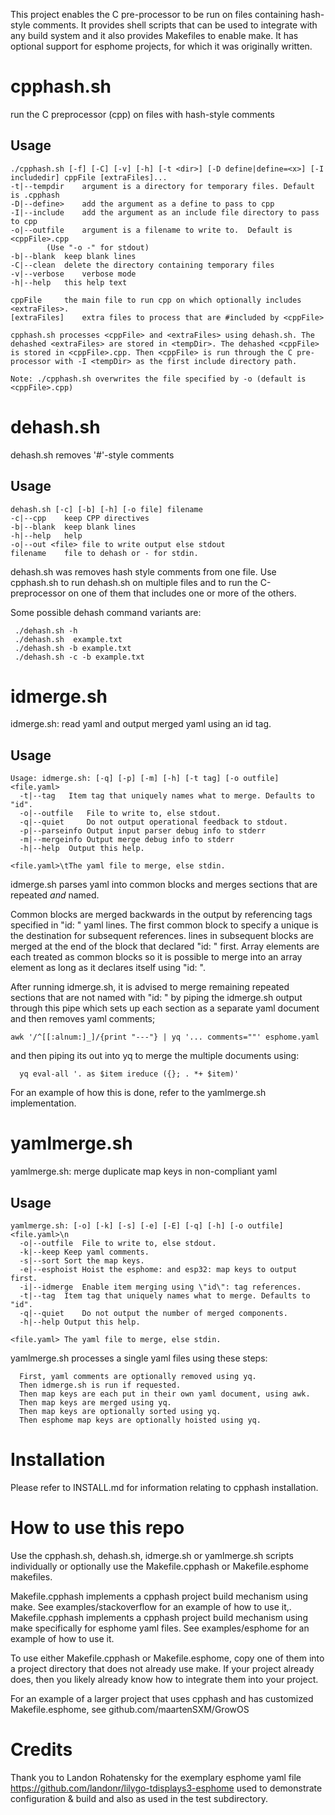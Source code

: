 This project enables the C pre-processor to be run on files containing hash-style comments. It provides shell scripts that can be used to integrate with any build system and it also provides Makefiles to enable make.  It has optional support for esphome projects, for which it was originally written.

cpphash.sh 
==========

run the C preprocessor (cpp) on files with hash-style comments

Usage
-----
```
./cpphash.sh [-f] [-C] [-v] [-h] [-t <dir>] [-D define|define=<x>] [-I includedir] cppFile [extraFiles]...
-t|--tempdir	argument is a directory for temporary files. Default is .cpphash
-D|--define>	add the argument as a define to pass to cpp
-I|--include	add the argument as an include file directory to pass to cpp
-o|--outfile	argument is a filename to write to.  Default is <cppFile>.cpp 
		(Use "-o -" for stdout)
-b|--blank	keep blank lines
-C|--clean	delete the directory containing temporary files
-v|--verbose	verbose mode
-h|--help	this help text

cppFile		the main file to run cpp on which optionally includes <extraFiles>.
[extraFiles]	extra files to process that are #included by <cppFile>

cpphash.sh processes <cppFile> and <extraFiles> using dehash.sh. The dehashed <extraFiles> are stored in <tempDir>. The dehashed <cppFile> is stored in <cppFile>.cpp. Then <cppFile> is run through the C pre-processor with -I <tempDir> as the first include directory path.

Note: ./cpphash.sh overwrites the file specified by -o (default is <cppFile>.cpp)
```

dehash.sh
=========
dehash.sh removes '#'-style comments 

Usage
-----
```
dehash.sh [-c] [-b] [-h] [-o file] filename
-c|--cpp	keep CPP directives
-b|--blank	keep blank lines
-h|--help	help
-o|--out <file>	file to write output else stdout
filename	file to dehash or - for stdin.
```

dehash.sh was removes hash style comments from one file.  Use cpphash.sh
to run dehash.sh on multiple files and to run the C-preprocessor on one of
them that includes one or more of the others.

Some possible dehash command variants are:
```
 ./dehash.sh -h
 ./dehash.sh  example.txt
 ./dehash.sh -b example.txt
 ./dehash.sh -c -b example.txt
```

idmerge.sh
===========
idmerge.sh: read yaml and output merged yaml using an id tag.

Usage
-----
```
Usage: idmerge.sh: [-q] [-p] [-m] [-h] [-t tag] [-o outfile] <file.yaml>
  -t|--tag	 Item tag that uniquely names what to merge. Defaults to "id".
  -o|--outfile	 File to write to, else stdout.
  -q|--quiet	 Do not output operational feedback to stdout.
  -p|--parseinfo Output input parser debug info to stderr
  -m|--mergeinfo Output merge debug info to stderr
  -h|--help	 Output this help.

<file.yaml>\tThe yaml file to merge, else stdin.
```

idmerge.sh parses yaml into common blocks and merges sections that
are repeated *and* named.

Common blocks are merged backwards in the output by referencing tags
specified in "id: <tag>" yaml lines. The first common block to
specify a unique <tag> is the destination for subsequent references.
lines in subsequent blocks are merged at the end of the block
that declared "id: <tag>" first. Array elements are each treated
as common blocks so it is possible to merge into an array element
as long as it declares itself using "id: <tag>".

After running idmerge.sh, it is advised to merge remaining repeated
sections that are not named with "id: <tag>" by piping the idmerge.sh
output through this pipe which sets up each section as a separate yaml
document and then removes yaml comments;
```
awk '/^[[:alnum:]_]/{print "---"} | yq '... comments=""' esphome.yaml
```
and then piping its out into yq to merge the multiple documents using:

```
  yq eval-all '. as $item ireduce ({}; . *+ $item)'
```
For an example of how this is done, refer to the yamlmerge.sh implementation.

yamlmerge.sh
============
yamlmerge.sh: merge duplicate map keys in non-compliant yaml

Usage
-----
```
yamlmerge.sh: [-o] [-k] [-s] [-e] [-E] [-q] [-h] [-o outfile] <file.yaml>\n
  -o|--outfile	File to write to, else stdout.
  -k|--keep	Keep yaml comments.
  -s|--sort	Sort the map keys.
  -e|--esphoist	Hoist the esphome: and esp32: map keys to output first.
  -i|--idmerge	Enable item merging using \"id\": tag references.
  -t|--tag	Item tag that uniquely names what to merge. Defaults to "id".
  -q|--quiet	Do not output the number of merged components.
  -h|--help	Output this help.

<file.yaml>	The yaml file to merge, else stdin.
```

yamlmerge.sh processes a single yaml files using these steps:
```
  First, yaml comments are optionally removed using yq.
  Then idmerge.sh is run if requested.
  Then map keys are each put in their own yaml document, using awk.
  Then map keys are merged using yq.
  Then map keys are optionally sorted using yq.
  Then esphome map keys are optionally hoisted using yq.
```

Installation
============

Please refer to INSTALL.md for information relating to cpphash installation.

How to use this repo
====================

Use the cpphash.sh, dehash.sh, idmerge.sh or yamlmerge.sh scripts
individually or optionally use the Makefile.cpphash or Makefile.esphome
makefiles.

Makefile.cpphash implements a cpphash project build mechanism using make.
See examples/stackoverflow for an example of how to use it,.
Makefile.cpphash implements a cpphash project build mechanism using make
specifically for esphome yaml files. See examples/esphome for an example
of how to use it.

To use either Makefile.cpphash or Makefile.esphome, copy one of them into
a project directory that does not already use make. If your project already
does, then you likely already know how to integrate them into your project.

For an example of a larger project that uses cpphash and has customized
Makefile.esphome, see github.com/maartenSXM/GrowOS

# Credits

Thank you to Landon Rohatensky for the exemplary esphome yaml file
https://github.com/landonr/lilygo-tdisplays3-esphome used to demonstrate
configuration & build and also as used in the test subdirectory.

